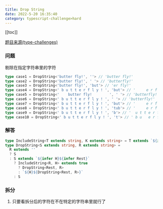 ```yaml
---
title: Drop String
date: 2022-5-20 16:35:40
category: typescript-challenge>hard
---
```


[[toc]]

[题目来源(type-challenges)](https://github.com/type-challenges/type-challenges/blob/main/questions/02059-hard-drop-string/README.md)

### 问题
剔除在指定字符串里的字符

```typescript
type case1 = DropString<'butter fly!', ''> // 'butter fly!'
type case2 = DropString<'butter fly!', ' '> // 'butterfly!'
type case3 = DropString<'butter fly!', 'but'> // 'er fly!'
type case4 = DropString<' b u t t e r f l y ! ', 'but'> // '     e r f l y ! '
type case5 = DropString<'    butter fly!        ', ' '> // 'butterfly!'
type case6 = DropString<' b u t t e r f l y ! ', ' '> // 'butterfly!'
type case7 = DropString<' b u t t e r f l y ! ', 'but'> // '     e r f l y ! '
type case8 = DropString<' b u t t e r f l y ! ', 'tub'> // '     e r f l y ! '
type case9 = DropString<' b u t t e r f l y ! ', 'b'> // '  u t t e r f l y ! '
type case10 = DropString<' b u t t e r f l y ! ', 't'> // ' b u   e r f l y ! '
```

### 解答

```typescript
type IncludeString<T extends string, K extends string> = T extends `${infer F}${infer Rest}` ? F extends K ? true: IncludeString<Rest, K> : false;
type DropString<S extends string, R extends string> =
  R extends ''
  ? S
  : S extends `${infer H}${infer Rest}`
    ? IncludeString<R, H> extends true
      ? DropString<Rest, R>
      : `${H}${DropString<Rest, R>}`
    : S
```

### 拆分
1. 只要看拆分后的字符在不在特定的字符串里就行了
